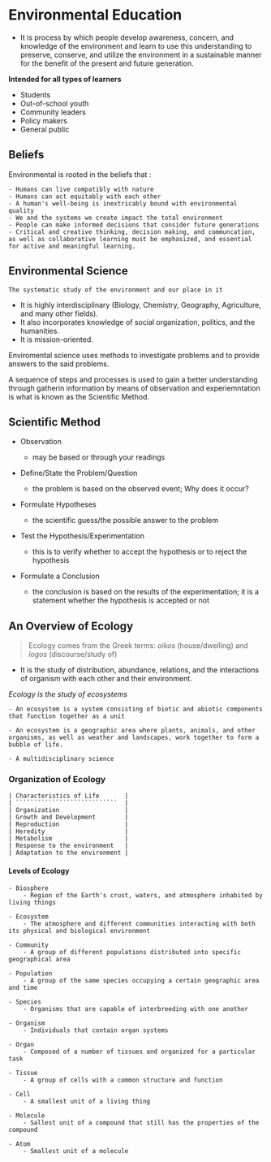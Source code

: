 # Environmental Education

- It is process by which people develop awareness, concern, and knowledge of the environment and learn to use this understanding to preserve, conserve, and utilize the environment in a sustainable manner for the benefit of the present and future generation.

**Intended for all types of learners**
- Students
- Out-of-school youth
- Community leaders
- Policy makers
- General public

## Beliefs

Environmental is rooted in the beliefs that :

    - Humans can live compatibly with nature
    - Humans can act equitably with each other
    - A human's well-being is inextricably bound with environmental quality
    - We and the systems we create impact the total environment
    - People can make informed decisions that consider future generations
    - Critical and creative thinking, decision making, and communcation, as well as collaborative learning must be emphasized, and essential for active and meaningful learning.


## Environmental Science

`The systematic study of the environment and our place in it`

- It is highly interdisciplinary (Biology, Chemistry, Geography, Agriculture, and many other fields).
- It also incorporates knowledge of social organization, politics, and the humanities.
- It is mission-oriented.

Enviromental science uses methods to investigate problems and to provide answers to the said problems.

A sequence of steps and processes is used to gain a better understanding through gatherin information by means of observation and experiemntation is what is known as the Scientific Method.


## Scientific Method

- Observation
    - may be based or through your readings

- Define/State the Problem/Question
    - the problem is based on the observed event; Why does it occur?

- Formulate Hypotheses
    - the scientific guess/the possible answer to the problem

- Test the Hypothesis/Experimentation
    - this is to verify whether to accept the hypothesis or to reject the hypothesis

- Formulate a Conclusion
    - the conclusion is based on the results of the experimentation; it is a statement whether the hypothesis is accepted or not


## An Overview of Ecology

> Ecology comes from the Greek terms: *oikos* (house/dwelling) and *logos* (discourse/study of)

- It is the study of distribution, abundance, relations, and the interactions of organism with each other and their environment.

*Ecology is the study of ecosystems*

    - An ecosystem is a system consisting of biotic and abiotic components that function together as a unit

    - An ecosystem is a geographic area where plants, animals, and other organisms, as well as weather and landscapes, work together to form a bubble of life.

    - A multidisciplinary science

### Organization of Ecology

    | Characteristics of Life       |
    | ````````````````````````````  |
    | Organization                  |
    | Growth and Development        |
    | Reproduction                  |
    | Heredity                      |
    | Metabolism                    |
    | Response to the environment   |
    | Adaptation to the environment |

#### Levels of Ecology

    - Biosphere
        - Region of the Earth's crust, waters, and atmosphere inhabited by living things
    
    - Ecosystem
        - The atmosphere and different communities interacting with both its physical and biological environment

    - Community
        - A group of different populations distributed into specific geographical area

    - Population
        - A group of the same species occupying a certain geographic area and time

    - Species
        - Organisms that are capable of interbreeding with one another

    - Organism
        - Individuals that contain organ systems
    
    - Organ
        - Composed of a number of tissues and organized for a particular task
    
    - Tissue
        - A group of cells with a common structure and function

    - Cell
        - A smallest unit of a living thing

    - Molecule
        - Sallest unit of a compound that still has the properties of the compound

    - Atom
        - Smallest unit of a molecule

